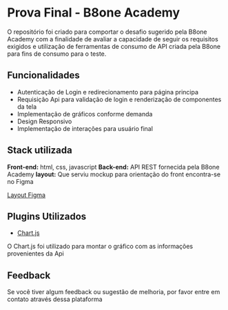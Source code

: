 
# Prova Final - B8one Academy

O repositório foi criado para comportar o desafio sugerido pela B8one Academy com a finalidade de avaliar a capacidade de seguir os requisitos exigidos e utilização de ferramentas de consumo de API criada pela B8one para fins de consumo para o teste. 


## Funcionalidades

- Autenticação de Login e redirecionamento para página principa
- Requisição Api para validação de login e renderização de componentes da tela 
- Implementação de gráficos conforme demanda
- Design Responsivo
- Implementação de interações para usuário final


## Stack utilizada

**Front-end:** html, css, javascript 
**Back-end:** API REST fornecida pela B8one Academy
**layout:** Que serviu mockup para orientação do front encontra-se no Figma

[Layout Figma](https://www.figma.com/file/F4d4sysbY6agIpFk0sHLMr/Prova-Academy---Fase-2?node-id=1%3A19991)




## Plugins Utilizados 

 
 - [Chart.js](https://www.chartjs.org/)

O Chart.js foi utilizado para montar o gráfico com as informações provenientes da Api
## Feedback

Se você tiver algum feedback ou sugestão de melhoria, por favor entre em contato através dessa plataforma
